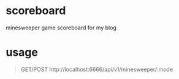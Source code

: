 # scoreboard
minesweeper game scoreboard for my blog

# usage

> GET/POST http://localhost:6666/api/v1/minesweeper/:mode

